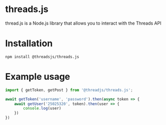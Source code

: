 # threads.js
thread.js is a Node.js library that allows you to interact with the Threads API

# Installation
```
npm install @threadsjs/threads.js
```

# Example usage
```js
import { getToken, getPost } from '@threadjs/threads.js';

await getToken('username', 'password').then(async token => {
	await getUser('25025320', token).then(user => {
		console.log(user)
	})
})
```
